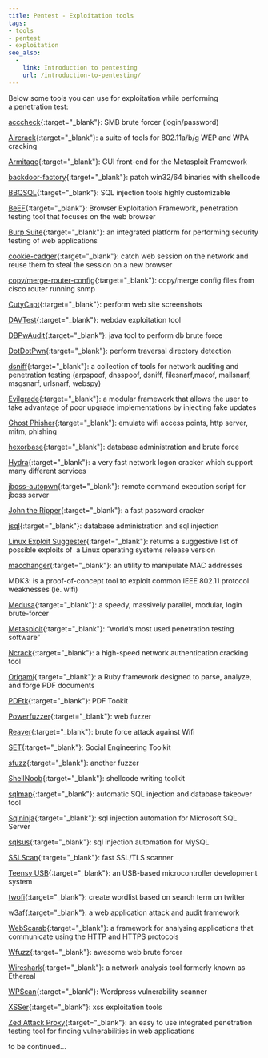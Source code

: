 ```yaml
---
title: Pentest - Exploitation tools
tags:
- tools
- pentest
- exploitation
see_also:
  -
    link: Introduction to pentesting
    url: /introduction-to-pentesting/
---
```

Below some tools you can use for exploitation while performing a penetration test:

[acccheck](https://labs.portcullis.co.uk/tools/acccheck/){:target="_blank"}: SMB brute forcer (login/password)

[Aircrack](http://www.aircrack-ng.org/ "Aircrack-ng"){:target="_blank"}: a suite of tools for 802.11a/b/g WEP and WPA cracking

[Armitage](http://www.offensive-security.com/metasploit-unleashed/Armitage "Armitage"){:target="_blank"}: GUI front-end for the Metasploit Framework

[backdoor-factory](https://github.com/secretsquirrel/the-backdoor-factory/){:target="_blank"}: patch win32/64 binaries with shellcode

[BBQSQL](https://github.com/Neohapsis/bbqsql/){:target="_blank"}: SQL injection tools highly customizable

[BeEF](http://beefproject.com/ "BeEF"){:target="_blank"}: Browser Exploitation Framework, penetration testing tool that focuses on the web browser

[Burp Suite](http://portswigger.net/burp/ "Burp Suite"){:target="_blank"}: an integrated platform for performing security testing of web applications

[cookie-cadger](https://www.cookiecadger.com/){:target="_blank"}: catch web session on the network and reuse them to steal the session on a new browser

[copy/merge-router-config](http://www.offensive-security.com/){:target="_blank"}: copy/merge config files from cisco router running snmp

<!--more-->

[CutyCapt](http://cutycapt.sourceforge.net/){:target="_blank"}: perform web site screenshots

[DAVTest](http://code.google.com/p/davtest){:target="_blank"}: webdav exploitation tool

[DBPwAudit](http://www.cqure.net/wp/tools/database/dbpwaudit/){:target="_blank"}: java tool to perform db brute force

[DotDotPwn](http://dotdotpwn.blogspot.ca/){:target="_blank"}: perform traversal directory detection

[dsniff](http://www.monkey.org/~dugsong/dsniff/ "dsniff"){:target="_blank"}: a collection of tools for network auditing and penetration testing (arpspoof, dnsspoof, dsniff, filesnarf,macof, mailsnarf, msgsnarf, urlsnarf, webspy)

[Evilgrade](https://github.com/infobyte/evilgrade "Evilgrade"){:target="_blank"}: a modular framework that allows the user to take advantage of poor upgrade implementations by injecting fake updates

[Ghost Phisher](https://code.google.com/p/ghost-phisher/){:target="_blank"}: emulate wifi access points, http server, mitm, phishing

[hexorbase](https://code.google.com/p/hexorbase/){:target="_blank"}: database administration and brute force

[Hydra](https://www.thc.org/thc-hydra/ "Hydra"){:target="_blank"}: a very fast network logon cracker which support many different services

[jboss-autopwn](https://github.com/SpiderLabs/jboss-autopwn){:target="_blank"}: remote command execution script for jboss server

[John the Ripper](http://www.openwall.com/john/ "John the Ripper"){:target="_blank"}: a fast password cracker

[jsql](https://code.google.com/p/jsql-injection/){:target="_blank"}: database administration and sql injection

[Linux Exploit Suggester](https://github.com/PenturaLabs/Linux_Exploit_Suggester "Linux Exploit Suggester"){:target="_blank"}: returns a suggestive list of possible exploits of  a Linux operating systems release version

[macchanger](https://github.com/alobbs/macchanger "macchanger"){:target="_blank"}: an utility to manipulate MAC addresses

MDK3: is a proof-of-concept tool to exploit common IEEE 802.11 protocol weaknesses (ie. wifi)

[Medusa](http://foofus.net/ "Medusa"){:target="_blank"}: a speedy, massively parallel, modular, login brute-forcer

[Metasploit](http://www.metasploit.com/ "Metasploit"){:target="_blank"}: “world’s most used penetration testing software”

[Ncrack](http://nmap.org/ncrack/ "Ncrack"){:target="_blank"}: a high-speed network authentication cracking tool

[Origami](https://code.google.com/p/origami-pdf/ "origami-pdf"){:target="_blank"}: a Ruby framework designed to parse, analyze, and forge PDF documents

[PDFtk](https://www.pdflabs.com/tools/pdftk-the-pdf-toolkit/ "PDFtk"){:target="_blank"}: PDF Tookit

[Powerfuzzer](http://www.powerfuzzer.com/){:target="_blank"}: web fuzzer

[Reaver](https://code.google.com/p/reaver-wps/ "Reaver"){:target="_blank"}: brute force attack against Wifi

[SET](https://www.trustedsec.com/social-engineer-toolkit/ "Social Engineering Toolkit"){:target="_blank"}: Social Engineering Toolkit

[sfuzz](http://aconole.brad-x.com/programs/sfuzz.html){:target="_blank"}: another fuzzer

[ShellNoob](https://github.com/reyammer/shellnoob){:target="_blank"}: shellcode writing toolkit

[sqlmap](http://sqlmap.org/ "sqlmap"){:target="_blank"}: automatic SQL injection and database takeover tool

[Sqlninja](http://sqlninja.sourceforge.net/){:target="_blank"}: sql injection automation for Microsoft SQL Server

[sqlsus](http://sqlsus.sourceforge.net/){:target="_blank"}: sql injection automation for MySQL

[SSLScan](http://sourceforge.net/projects/sslscan/ "SSLScan"){:target="_blank"}: fast SSL/TLS scanner

[Teensy USB](https://www.pjrc.com/teensy/ "Teensy USB"){:target="_blank"}: an USB-based microcontroller development system

[twofi](http://www.digininja.org/projects/twofi.php){:target="_blank"}: create wordlist based on search term on twitter

[w3af](http://w3af.org/ "w3af"){:target="_blank"}: a web application attack and audit framework

[WebScarab](https://www.owasp.org/index.php/Category:OWASP_WebScarab_Project "WebScarab"){:target="_blank"}: a framework for analysing applications that communicate using the HTTP and HTTPS protocols

[Wfuzz](http://www.edge-security.com/wfuzz.php){:target="_blank"}: awesome web brute forcer

[Wireshark](https://www.wireshark.org/ "Wireshark"){:target="_blank"}: a network analysis tool formerly known as Ethereal

[WPScan](http://wpscan.org/){:target="_blank"}: Wordpress vulnerability scanner

[XSSer](http://xsser.sourceforge.net/){:target="_blank"}: xss exploitation tools

[Zed Attack Proxy](https://www.owasp.org/index.php/OWASP_Zed_Attack_Proxy_Project "Zed Attack Proxy"){:target="_blank"}: an easy to use integrated penetration testing tool for finding vulnerabilities in web applications

to be continued...
